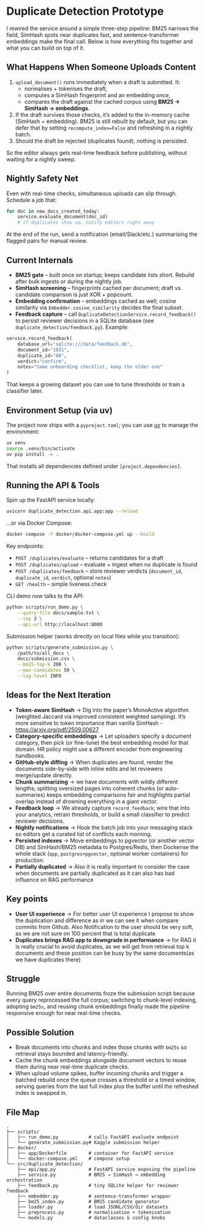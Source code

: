 # Duplicate Detection Prototype

I rewired the service around a simple three-step pipeline: BM25 narrows the field, SimHash spots near duplicates fast, and sentence-transformer embeddings make the final call. Below is how everything fits together and what you can build on top of it.

## What Happens When Someone Uploads Content

1. `upload_document()` runs immediately when a draft is submitted. It:
   - normalises + tokenises the draft,
   - computes a SimHash fingerprint and an embedding *once*,
   - compares the draft against the cached corpus using **BM25 → SimHash → embeddings**.
2. If the draft survives those checks, it’s added to the in-memory cache (SimHash + embedding). BM25 is still rebuilt by default, but you can defer that by setting `recompute_index=False` and refreshing in a nightly batch.
3. Should the draft be rejected (duplicates found), nothing is persisted.

So the editor always gets real-time feedback before publishing, without waiting for a nightly sweep.

## Nightly Safety Net

Even with real-time checks, simultaneous uploads can slip through. Schedule a job that:

```python
for doc in new_docs_created_today:
    service.evaluate_document(doc_id)
    # if duplicates show up, notify editors right away
```

At the end of the run, send a notification (email/Slack/etc.) summarising the flagged pairs for manual review.

## Current Internals

- **BM25 gate** – built once on startup; keeps candidate lists short. Rebuild after bulk ingests or during the nightly job.
- **SimHash screening** – fingerprints cached per document; draft vs. candidate comparison is just XOR + popcount.
- **Embedding confirmation** – embeddings cached as well; cosine similarity via `Embedder.cosine_similarity` decides the final subset.
- **Feedback capture** – call `DuplicateDetectionService.record_feedback()` to persist reviewer decisions in a SQLite database (see `duplicate_detection/feedback.py`). Example:

```python
service.record_feedback(
    database_url="sqlite:///data/feedback.db",
    document_id="1031",
    duplicate_id="88",
    verdict="confirm",
    notes="Same onboarding checklist, keep the older one"
)
```

That keeps a growing dataset you can use to tune thresholds or train a classifier later.

## Environment Setup (via uv)

The project now ships with a `pyproject.toml`; you can use [uv](https://docs.astral.sh/uv/) to manage the environment:

```bash
uv venv
source .venv/bin/activate
uv pip install -e .
```

That installs all dependencies defined under `[project.dependencies]`.

## Running the API & Tools

Spin up the FastAPI service locally:

```bash
uvicorn duplicate_detection.api.app:app --reload
```

…or via Docker Compose:

```bash
docker compose -f docker/docker-compose.yml up --build
```

Key endpoints:

- `POST /duplicates/evaluate` – returns candidates for a draft
- `POST /duplicates/upload` – evaluate + ingest when no duplicate is found
- `POST /duplicates/feedback` – store reviewer verdicts (`document_id`, `duplicate_id`, `verdict`, optional `notes`)
- `GET /health` – simple liveness check

CLI demo now talks to the API:

```bash
python scripts/run_demo.py \
    --query-file docs/sample.txt \
    --top 3 \
    --api-url http://localhost:8000
```

Submission helper (works directly on local files while you transition):

```bash
python scripts/generate_submission.py \
    /path/to/all_docs \
    docs/submission.csv \
    --bm25-top-k 200 \
    --max-candidates 50 \
    --log-level INFO
```

## Ideas for the Next Iteration

- **Token-aware SimHash** → Dig into the paper’s MonoActive algorithm (weighted Jaccard via improved consistent weighted sampling). It’s more sensitive to token importance than vanilla SimHash - https://arxiv.org/pdf/2509.00627
- **Category-specific embeddings** → Let uploaders specify a document category, then pick (or fine-tune) the best embedding model for that domain. HR policy might use a different encoder from engineering handbooks.
- **GitHub-style diffing** → When duplicates are found, render the documents side-by-side with inline edits and let reviewers merge/update directly.
- **Chunk summarizing** → we have documents with wildly different lengths; splitting oversized pages into coherent chunks (or auto-summaries) keeps embedding comparisons fair and highlights partial overlap instead of drowning everything in a giant vector.
- **Feedback loop** → We already capture `record_feedback`; wire that into your analytics, retrain thresholds, or build a small classifier to predict reviewer decisions.
- **Nightly notifications** → Hook the batch job into your messaging stack so editors get a curated list of conflicts each morning.
- **Persisted indexes** → Move embeddings to pgvector (or another vector DB) and SimHash/BM25 metadata to Postgres/Redis, then Dockerise the whole stack (`app`, `postgres+pgvector`, optional worker containers) for production.
- **Partially duplicated** → Also it is really important to consider the case when documents are partially duplicated as it can also has bad influence on RAG performance

## Key points
- **User UI experience** → For better user UI experience I propose to show the duplication and difference as in we can see it when compare commits from Github. Also Notification to the user should be very soft, as we are not sure on 100 percent that is total duplicate
- **Duplicates brings RAG app to downgrade in performance** → for RAG it is really crucial to avoid duplicates, as we will get from retrieval top k documents and these position can be busy by the same documents(as we have duplicates there)


## Struggle

Running BM25 over entire documents froze the submission script because every query reprocessed the full corpus; switching to chunk-level indexing, adopting `bm25s`, and reusing chunk embeddings finally made the pipeline responsive enough for near real-time checks.

## Possible Solution

- Break documents into chunks and index those chunks with `bm25s` so retrieval stays bounded and latency-friendly.
- Cache the chunk embeddings alongside document vectors to reuse them during near real-time duplicate checks.
- When upload volume spikes, buffer incoming chunks and trigger a batched rebuild once the queue crosses a threshold or a timed window, serving queries from the last full index plus the buffer until the refreshed index is swapped in.

## File Map

```
.
├── scripts/
│   ├── run_demo.py           # calls FastAPI evaluate endpoint
│   └── generate_submission.py# Kaggle submission helper
├── docker/
│   ├── app/Dockerfile        # container for FastAPI service
│   └── docker-compose.yml    # compose setup
└── src/duplicate_detection/
    ├── api/app.py            # FastAPI service exposing the pipeline
    ├── service.py            # BM25 → SimHash → embedding orchestration
    ├── feedback.py           # tiny SQLite helper for reviewer feedback
    ├── embedder.py           # sentence-transformer wrapper
    ├── bm25_index.py         # BM25 candidate generator
    ├── loader.py             # load JSONL/CSV/dir datasets
    ├── preprocess.py         # normalisation + tokenisation
    └── models.py             # dataclasses & config knobs
```

